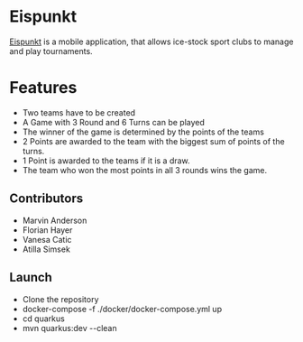# Eispunkt

[Eispunkt](https://github.com/2425-4bhitm-itp/eispunkt) is a mobile application, that allows ice-stock sport clubs to manage and play tournaments.

# Features
- Two teams have to be created
- A Game with 3 Round and 6 Turns can be played
- The winner of the game is determined by the points of the teams
- 2 Points are awarded to the team with the biggest sum of points of the turns.
- 1 Point is awarded to the teams if it is a draw.
- The team who won the most points in all 3 rounds wins the game.

## Contributors
- Marvin Anderson
- Florian Hayer
- Vanesa Catic
- Atilla Simsek

## Launch

- Clone the repository
- docker-compose -f ./docker/docker-compose.yml up
- cd quarkus
- mvn quarkus:dev --clean